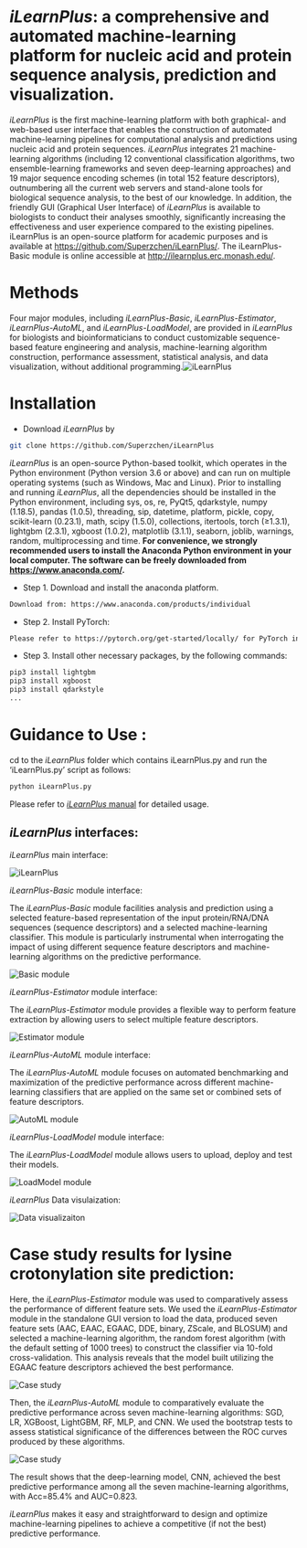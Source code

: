 # *iLearnPlus*: a comprehensive and automated machine-learning platform for nucleic acid and protein sequence analysis, prediction and visualization. 
*iLearnPlus* is the first machine-learning platform with both graphical- and web-based user interface that enables the construction of automated machine-learning pipelines for computational analysis and predictions using nucleic acid and protein sequences. *iLearnPlus* integrates 21 machine-learning algorithms (including 12 conventional classification algorithms, two ensemble-learning frameworks and seven deep-learning approaches) and 19 major sequence encoding schemes (in total 152 feature descriptors), outnumbering all the current web servers and stand-alone tools for biological sequence analysis, to the best of our knowledge. In addition, the friendly GUI (Graphical User Interface) of *iLearnPlus* is available to biologists to conduct their analyses smoothly, significantly increasing the effectiveness and user experience compared to the existing pipelines. iLearnPlus is an open-source platform for academic purposes and is available at https://github.com/Superzchen/iLearnPlus/. The iLearnPlus-Basic module is online accessible at http://ilearnplus.erc.monash.edu/.

# Methods
Four major modules, including *iLearnPlus-Basic*, *iLearnPlus-Estimator*, *iLearnPlus-AutoML*, and *iLearnPlus-LoadModel*, are provided in *iLearnPlus* for biologists and bioinformaticians to conduct customizable sequence-based feature engineering and analysis, machine-learning algorithm construction, performance assessment, statistical analysis, and data visualization, without additional programming.![iLearnPlus](https://github.com/Superzchen/iLearnPlus/blob/main/images/Architecture.png )

# Installation

  - Download *iLearnPlus* by 
  ```sh
  git clone https://github.com/Superzchen/iLearnPlus
  ```
  *iLearnPlus* is an open-source Python-based toolkit, which operates in the Python environment (Python version 3.6 or above) and can run on multiple operating systems (such as Windows, Mac and Linux). Prior to installing and running *iLearnPlus*, all the dependencies should be installed in the Python environment, including sys, os, re, PyQt5, qdarkstyle, numpy (1.18.5), pandas (1.0.5), threading, sip, datetime, platform, pickle, copy, scikit-learn (0.23.1), math, scipy (1.5.0), collections, itertools, torch (≥1.3.1), lightgbm (2.3.1), xgboost (1.0.2), matplotlib (3.1.1), seaborn,  joblib, warnings, random, multiprocessing and time. **For convenience, we strongly recommended users to install the Anaconda Python environment in your local computer. The software can be freely downloaded from https://www.anaconda.com/.**

  - Step 1. Download and install the anaconda platform.
  ```sh  
  Download from: https://www.anaconda.com/products/individual
  ```
  
  - Step 2. Install PyTorch:
  ```sh  
  Please refer to https://pytorch.org/get-started/locally/ for PyTorch installation.
  ```
  
  - Step 3. Install other necessary packages, by the following commands:
  ```sh
  pip3 install lightgbm
  pip3 install xgboost
  pip3 install qdarkstyle
  ...
  ```



# Guidance to Use :
cd to the *iLearnPlus* folder which contains iLearnPlus.py and run the ‘iLearnPlus.py’ script as follows:
```sh
python iLearnPlus.py
```
  
Please refer to [*iLearnPlus* manual](https://github.com/Superzchen/iLearnPlus/blob/main/docs/iLearnPlus_manual.pdf ) for detailed usage.
  
## *iLearnPlus* interfaces:

*iLearnPlus* main interface:
  
![iLearnPlus](https://github.com/Superzchen/iLearnPlus/blob/main/images/iLearnPlus.png )

*iLearnPlus-Basic* module interface:
  
The *iLearnPlus-Basic* module facilities analysis and prediction using a selected feature-based representation of the input protein/RNA/DNA sequences (sequence descriptors) and a selected machine-learning classifier. This module is particularly instrumental when interrogating the impact of using different sequence feature descriptors and machine-learning algorithms on the predictive performance.
  
![Basic module](https://github.com/Superzchen/iLearnPlus/blob/main/images/Basic.png )

*iLearnPlus-Estimator* module interface:
  
The *iLearnPlus-Estimator* module provides a flexible way to perform feature extraction by allowing users to select multiple feature descriptors. 
  
![Estimator module](https://github.com/Superzchen/iLearnPlus/blob/main/images/Estimator.png )

*iLearnPlus-AutoML* module interface:
  
The *iLearnPlus-AutoML* module focuses on automated benchmarking and maximization of the predictive performance across different machine-learning classifiers that are applied on the same set or combined sets of feature descriptors.
  
![AutoML module](https://github.com/Superzchen/iLearnPlus/blob/main/images/AutoML.png )

*iLearnPlus-LoadModel* module interface:
  
The *iLearnPlus-LoadModel* module allows users to upload, deploy and test their models.
  
![LoadModel module](https://github.com/Superzchen/iLearnPlus/blob/main/images/LoadModel.png )

*iLearnPlus* Data visulaization:
  
![Data visualizaiton](https://github.com/Superzchen/iLearnPlus/blob/main/images/DataVisualization.png)

# Case study results for lysine crotonylation site prediction:
Here, the *iLearnPlus-Estimator* module was used to comparatively assess the performance of different feature sets. We used the *iLearnPlus-Estimator* module in the standalone GUI version to load the data, produced seven feature sets (AAC, EAAC, EGAAC, DDE, binary, ZScale, and BLOSUM) and selected a machine-learning algorithm, the random forest algorithm (with the default setting of 1000 trees) to construct the classifier via 10-fold cross-validation. This analysis reveals that the model built utilizing the EGAAC feature descriptors achieved the best performance. 
  
![Case study](https://github.com/Superzchen/iLearnPlus/blob/main/images/Case_1.png)
  
Then, the *iLearnPlus-AutoML* module to comparatively evaluate the predictive performance across seven machine-learning algorithms: SGD, LR, XGBoost, LightGBM, RF, MLP, and CNN. We used the bootstrap tests to assess statistical significance of the differences between the ROC curves produced by these algorithms.
  
![Case study](https://github.com/Superzchen/iLearnPlus/blob/main/images/Case_2.png)
  
The result shows that the deep-learning model, CNN, achieved the best predictive performance among all the seven machine-learning algorithms, with Acc=85.4% and AUC=0.823.
  
*iLearnPlus* makes it easy and straightforward to design and optimize machine-learning pipelines to achieve a competitive (if not the best) predictive performance. 
